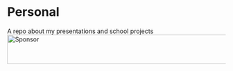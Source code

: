 # Personal
A repo about my presentations and school projects
<a target='_blank' rel='nofollow' href='https://app.codesponsor.io/link/4A7uFofr2JneDeJZq3XEg2j3/xh3n1/Personal'>
  <img alt='Sponsor' width='888' height='68' src='https://app.codesponsor.io/embed/4A7uFofr2JneDeJZq3XEg2j3/xh3n1/Personal.svg' />
</a>
